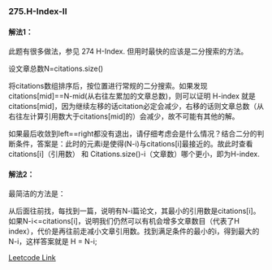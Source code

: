 ### 275.H-Index-II

#### 解法1：

此题有很多做法，参见 274 H-Index. 但用时最快的应该是二分搜索的方法。

设文章总数N=citations.size()

将citations数组排序后，按位置进行常规的二分搜索。如果发现 citations[mid]==N-mid(从右往左累加的文章总数)，则可以证明 H-index 就是 citations[mid]，因为继续左移的话citation必定会减少，右移的话则文章总数（从右往左计算引用数大于citations[mid]的）会减少，故不可能有其他的解。  

如果最后收敛到left==right都没有退出，请仔细考虑会是什么情况？结合二分的判断条件，答案是：此时的元素i是使得(N-i)与citations[i]最接近的。故此时查看citations[i]（引用数） 和 Citations.size()-i（文章数）哪个更小，即为H-index.

#### 解法2：

最简洁的方法是：

从后面往前找，每找到一篇，说明有N-i篇论文，其最小的引用数是citations[i]。如果N-i<=citations[i]，说明我们仍然可以有机会增多文章数目（代表了H index），代价是再往前走减小文章引用数。找到满足条件的最小的i，得到最大的N-i，这样答案就是 H = N-i;


[Leetcode Link](https://leetcode.com/problems/h-index-ii)